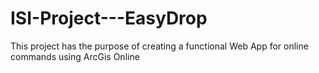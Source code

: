# ISI-Project---EasyDrop
This project has the purpose of creating a functional Web App for online commands using ArcGis Online
